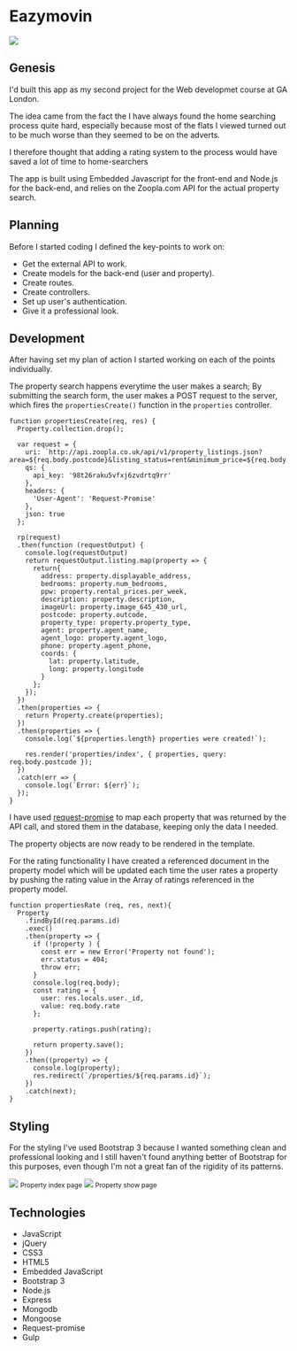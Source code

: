 <h1>Eazymovin</h1>
<img src="https://raw.githubusercontent.com/mmorandini/wdi-project-2/master/src/images/eazymovin-home.png">

<h2>Genesis</h2>

<p>I'd built this app as my second project for the 
Web developmet course at GA London. </p>

<p>The idea came from the fact the I have always found the home searching process quite hard, especially because most of the flats I viewed turned out to be much worse than they seemed to be on the adverts.</p>

<p>I therefore thought that adding a rating system to the process would have saved a lot of time to home-searchers</p>

<p>The app is built using Embedded Javascript for the front-end and Node.js for the back-end, and relies on the Zoopla.com API for the actual property search.</p>

<h2>Planning</h2>

Before I started coding I defined the key-points to work on:

- Get the external API to work.
- Create models for the back-end (user and property).
- Create routes.
- Create controllers.
- Set up user's authentication.
- Give it a professional look.

<h2>Development</h2>

After having set my plan of action I started working on each of the points individually.

The property search happens everytime the user makes a search; By submitting the search form, the user makes a POST request to the server, which fires the `propertiesCreate()` function in the `properties` controller.

```
function propertiesCreate(req, res) {
  Property.collection.drop();

  var request = {
    uri: `http://api.zoopla.co.uk/api/v1/property_listings.json?area=${req.body.postcode}&listing_status=rent&minimum_price=${req.body.min_price}&maximum_price=${req.body.max_price}&page_size=50`,
    qs: {
      api_key: '98t26raku5vfxj6zvdrtq9rr'
    },
    headers: {
      'User-Agent': 'Request-Promise'
    },
    json: true
  };

  rp(request)
  .then(function (requestOutput) {
    console.log(requestOutput)
    return requestOutput.listing.map(property => {
      return{
        address: property.displayable_address,
        bedrooms: property.num_bedrooms,
        ppw: property.rental_prices.per_week,
        description: property.description,
        imageUrl: property.image_645_430_url,
        postcode: property.outcode,
        property_type: property.property_type,
        agent: property.agent_name,
        agent_logo: property.agent_logo,
        phone: property.agent_phone,
        coords: {
          lat: property.latitude,
          long: property.longitude
        }
      };
    });
  })
  .then(properties => {
    return Property.create(properties);
  })
  .then(properties => {
    console.log(`${properties.length} properties were created!`);

    res.render('properties/index', { properties, query: req.body.postcode });
  })
  .catch(err => {
    console.log(`Error: ${err}`);
  });
}

``` 
I have used <a href="https://github.com/request/request-promise">request-promise</a> to map each property that was returned by the API call, and stored them in the database, keeping only the data I needed.

The property objects are now ready to be rendered in the template.


For the rating functionality I have created a referenced document in the property model which will be updated each time the user rates a property by pushing the rating value in the Array of ratings referenced in the property model.

```
function propertiesRate (req, res, next){
  Property
    .findById(req.params.id)
    .exec()
    .then(property => {
      if (!property ) {
        const err = new Error('Property not found');
        err.status = 404;
        throw err;
      }
      console.log(req.body);
      const rating = {
        user: res.locals.user._id,
        value: req.body.rate
      };

      property.ratings.push(rating);

      return property.save();
    })
    .then((property) => {
      console.log(property);
      res.redirect(`/properties/${req.params.id}`);
    })
    .catch(next);
}

```

<h2>Styling</h2>

For the styling I've used Bootstrap 3 because I wanted something clean and professional looking and I still haven't found anything better of Bootstrap for this purposes, even though I'm not a great fan of the rigidity of its patterns.

<img src="https://raw.githubusercontent.com/mmorandini/wdi-project-2/master/src/images/property-index.png">
<small>Property index page</small>

<img src="https://raw.githubusercontent.com/mmorandini/wdi-project-2/master/src/images/property-show.png">
<small>Property show page</small>

<h2>Technologies</h2>

 - JavaScript
 - jQuery
 - CSS3
 - HTML5
 - Embedded JavaScript
 - Bootstrap 3
 - Node.js
 - Express
 - Mongodb
 - Mongoose
 - Request-promise
 - Gulp
 